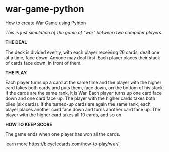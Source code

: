 # war-game-python
How to create War Game using Pyhton

_This is just simulation of the game of "war" between two computer players._

**THE DEAL**

The deck is divided evenly, with each player receiving 26 cards, dealt one at a time, face down. 
Anyone may deal first. Each player places their stack of cards face down, in front of them.

**THE PLAY**

Each player turns up a card at the same time and the player with the higher card takes both cards and puts them, face down, on the bottom of his stack.
If the cards are the same rank, it is War. Each player turns up one card face down and one card face up. The player with the higher cards takes both piles (six cards). 
If the turned-up cards are again the same rank, each player places another card face down and turns another card face up. The player with the higher card takes all 10 cards, and so on.

**HOW TO KEEP SCORE**

The game ends when one player has won all the cards.

learn more https://bicyclecards.com/how-to-play/war/
